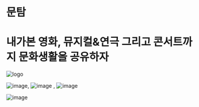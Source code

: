 # 문탐 
# 내가본 영화, 뮤지컬&연극 그리고 콘서트까지 문화생활을 공유하자

![logo](https://user-images.githubusercontent.com/72002228/167826678-63393ff3-578d-431d-94dc-2f948f80c4bf.png)


![image](https://user-images.githubusercontent.com/72002228/168017446-525ad298-27d2-477f-80ea-bffe115b174b.png), ![image](https://user-images.githubusercontent.com/72002228/168017784-c4cea18d-96dc-40d6-8eba-0f0ab6863a81.png)
, ![image](https://user-images.githubusercontent.com/72002228/168017699-3b22d43d-8a21-4463-8153-f93e7fd8ae92.png)


![image](https://user-images.githubusercontent.com/72002228/168017565-c60afbe0-4008-4ae6-bd55-14b046d934bf.png)

